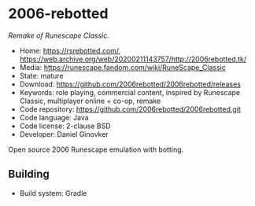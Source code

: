 # 2006-rebotted

_Remake of Runescape Classic._

- Home: https://rsrebotted.com/, https://web.archive.org/web/20200211143757/http://2006rebotted.tk/
- Media: https://runescape.fandom.com/wiki/RuneScape_Classic
- State: mature
- Download: https://github.com/2006rebotted/2006rebotted/releases
- Keywords: role playing, commercial content, inspired by Runescape Classic, multiplayer online + co-op, remake
- Code repository: https://github.com/2006rebotted/2006rebotted.git
- Code language: Java
- Code license: 2-clause BSD
- Developer: Daniel Ginovker

Open source 2006 Runescape emulation with botting.

## Building

- Build system: Gradle
